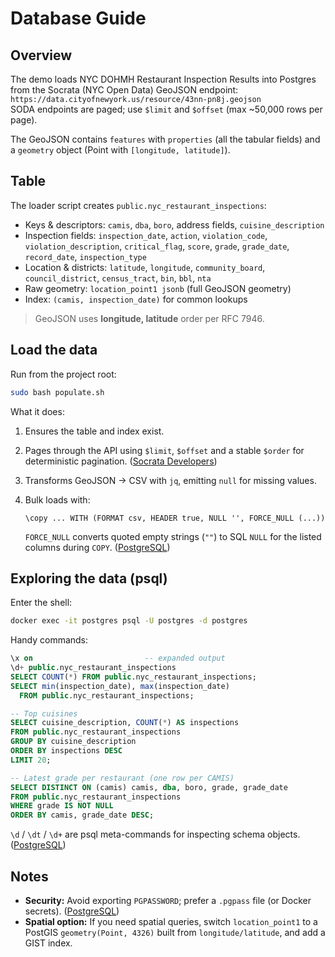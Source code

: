 # Database Guide

## Overview
The demo loads NYC DOHMH Restaurant Inspection Results into Postgres from the Socrata (NYC Open Data) GeoJSON endpoint:  
`https://data.cityofnewyork.us/resource/43nn-pn8j.geojson`  
SODA endpoints are paged; use `$limit` and `$offset` (max ~50,000 rows per page).

The GeoJSON contains `features` with `properties` (all the tabular fields) and a `geometry` object (Point with `[longitude, latitude]`).

## Table
The loader script creates `public.nyc_restaurant_inspections`:

- Keys & descriptors: `camis`, `dba`, `boro`, address fields, `cuisine_description`
- Inspection fields: `inspection_date`, `action`, `violation_code`, `violation_description`, `critical_flag`, `score`, `grade`, `grade_date`, `record_date`, `inspection_type`
- Location & districts: `latitude`, `longitude`, `community_board`, `council_district`, `census_tract`, `bin`, `bbl`, `nta`
- Raw geometry: `location_point1 jsonb` (full GeoJSON geometry)
- Index: `(camis, inspection_date)` for common lookups

> GeoJSON uses **longitude, latitude** order per RFC 7946.

## Load the data
Run from the project root:
```bash
sudo bash populate.sh
````

What it does:

1. Ensures the table and index exist.
2. Pages through the API using `$limit`, `$offset` and a stable `$order` for deterministic pagination. ([Socrata Developers][2])
3. Transforms GeoJSON → CSV with `jq`, emitting `null` for missing values.
4. Bulk loads with:

   ```
   \copy ... WITH (FORMAT csv, HEADER true, NULL '', FORCE_NULL (...))
   ```

   `FORCE_NULL` converts quoted empty strings (`""`) to SQL `NULL` for the listed columns during `COPY`. ([PostgreSQL][3])

## Exploring the data (psql)

Enter the shell:

```bash
docker exec -it postgres psql -U postgres -d postgres
```

Handy commands:

```sql
\x on                         -- expanded output
\d+ public.nyc_restaurant_inspections
SELECT COUNT(*) FROM public.nyc_restaurant_inspections;
SELECT min(inspection_date), max(inspection_date)
  FROM public.nyc_restaurant_inspections;

-- Top cuisines
SELECT cuisine_description, COUNT(*) AS inspections
FROM public.nyc_restaurant_inspections
GROUP BY cuisine_description
ORDER BY inspections DESC
LIMIT 20;

-- Latest grade per restaurant (one row per CAMIS)
SELECT DISTINCT ON (camis) camis, dba, boro, grade, grade_date
FROM public.nyc_restaurant_inspections
WHERE grade IS NOT NULL
ORDER BY camis, grade_date DESC;
```

`\d` / `\dt` / `\d+` are psql meta-commands for inspecting schema objects. ([PostgreSQL][1])

## Notes

* **Security:** Avoid exporting `PGPASSWORD`; prefer a `.pgpass` file (or Docker secrets). ([PostgreSQL][4])
* **Spatial option:** If you need spatial queries, switch `location_point1` to a PostGIS `geometry(Point, 4326)` built from `longitude/latitude`, and add a GIST index.

[1]: https://www.postgresql.org/docs/current/app-psql.html?utm_source=chatgpt.com "PostgreSQL: Documentation: 18: psql"
[2]: https://dev.socrata.com/docs/queries/limit.html?utm_source=chatgpt.com "The LIMIT Clause - Socrata - Data & Insights"
[3]: https://www.postgresql.org/docs/current/sql-copy.html?utm_source=chatgpt.com "Documentation: 18: COPY"
[4]: https://www.postgresql.org/docs/current/libpq-envars.html?utm_source=chatgpt.com "Documentation: 18: 32.15. Environment Variables"
